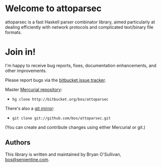 # Welcome to attoparsec

attoparsec is a fast Haskell parser combinator library, aimed
particularly at dealing efficiently with network protocols and
complicated text/binary file formats.

# Join in!

I'm happy to receive bug reports, fixes, documentation enhancements,
and other improvements.

Please report bugs via the
[bitbucket issue tracker](http://bitbucket.org/bos/attoparsec/issues).

Master [Mercurial repository](http://bitbucket.org/bos/attoparsec):

* `hg clone http://bitbucket.org/bos/attoparsec`

There's also a [git mirror](http://github.com/bos/attoparsec):

* `git clone git://github.com/bos/attoparsec.git`

(You can create and contribute changes using either Mercurial or git.)

Authors
-------

This library is written and maintained by Bryan O'Sullivan,
<bos@serpentine.com>.
